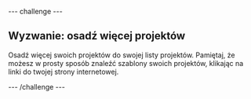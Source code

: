 --- challenge ---

## Wyzwanie: osadź więcej projektów

Osadź więcej swoich projektów do swojej listy projektów. Pamiętaj, że możesz w prosty sposób znaleźć szablony swoich projektów, klikając na linki do twojej strony internetowej.

--- /challenge ---